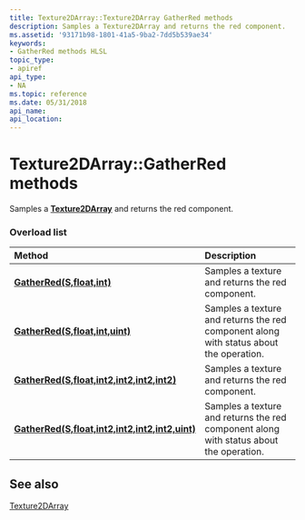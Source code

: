 ```yaml
---
title: Texture2DArray::Texture2DArray GatherRed methods
description: Samples a Texture2DArray and returns the red component.
ms.assetid: '93171b98-1801-41a5-9ba2-7dd5b539ae34'
keywords:
- GatherRed methods HLSL
topic_type:
- apiref
api_type:
- NA
ms.topic: reference
ms.date: 05/31/2018
api_name: 
api_location: 
---
```


# Texture2DArray::GatherRed methods

Samples a [**Texture2DArray**](sm5-object-texture2darray.md) and returns the red component.

### Overload list



| Method                                                                                                      | Description                                                                                       |
|:------------------------------------------------------------------------------------------------------------|:--------------------------------------------------------------------------------------------------|
| [**GatherRed(S,float,int)**](sm5-object-texture2darray-gatherred.md)                                       | Samples a texture and returns the red component.<br/>                                       |
| [**GatherRed(S,float,int,uint)**](t2darray-gatherred-s-float-int-uint-.md)                                 | Samples a texture and returns the red component along with status about the operation.<br/> |
| [**GatherRed(S,float,int2,int2,int2,int2)**](t2darray-gatherred-s-float-int2-int2-int2-int2-.md)           | Samples a texture and returns the red component.<br/>                                       |
| [**GatherRed(S,float,int2,int2,int2,int2,uint)**](t2darray-gatherred-s-float-int2-int2-int2-int2-uint-.md) | Samples a texture and returns the red component along with status about the operation.<br/> |



## See also

<dl> <dt>

[Texture2DArray](sm5-object-texture2darray.md)
</dt> </dl>

 

 





